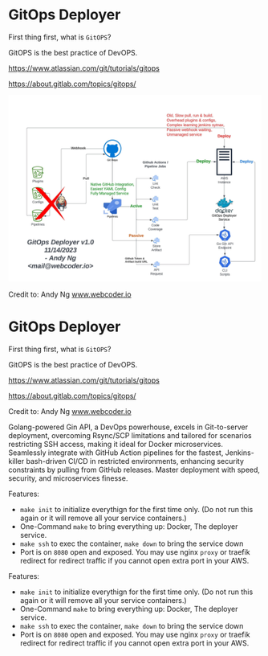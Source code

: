 # GitOps Deployer
First thing first, what is `GitOPS`?

GitOPS is the best practice of DevOPS.

https://www.atlassian.com/git/tutorials/gitops

https://about.gitlab.com/topics/gitops/

![workflow.jpeg](workflow.jpeg)

Credit to: Andy Ng www.webcoder.io

# GitOps Deployer
First thing first, what is `GitOPS`?

GitOPS is the best practice of DevOPS.

https://www.atlassian.com/git/tutorials/gitops

https://about.gitlab.com/topics/gitops/

Credit to: Andy Ng www.webcoder.io

Golang-powered Gin API, a DevOps powerhouse, excels in Git-to-server deployment, overcoming Rsync/SCP limitations and tailored for scenarios restricting SSH access, making it ideal for Docker microservices. Seamlessly integrate with GitHub Action pipelines for the fastest, Jenkins-killer bash-driven CI/CD in restricted environments, enhancing security constraints by pulling from GitHub releases. Master deployment with speed, security, and microservices finesse.

Features:
- `make init` to initialize everythign for the first time only. (Do not run this again or it will remove all your service containers.)
- One-Command `make` to bring everything up: Docker, The deployer service.
- `make ssh` to exec the container, `make down` to bring the service down
- Port is on `8080` open and exposed. You may use nginx `proxy` or traefik redirect for redirect traffic if you cannot open extra port in your AWS.




Features:
- `make init` to initialize everythign for the first time only. (Do not run this again or it will remove all your service containers.)
- One-Command `make` to bring everything up: Docker, The deployer service.
- `make ssh` to exec the container, `make down` to bring the service down
- Port is on `8080` open and exposed. You may use nginx `proxy` or traefik redirect for redirect traffic if you cannot open extra port in your AWS.  



